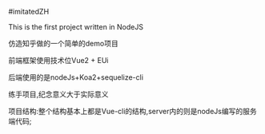 #imitatedZH

This is the first project written in NodeJS

仿造知乎做的一个简单的demo项目

前端框架使用技术位Vue2 + EUi 

后端使用的是nodeJs+Koa2+sequelize-cli

练手项目,纪念意义大于实际意义

项目结构:整个结构基本上都是Vue-cli的结构,server内的则是nodeJs编写的服务端代码;